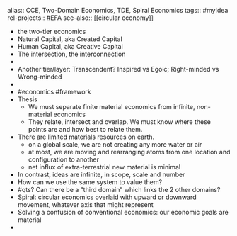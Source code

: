 alias:: CCE, Two-Domain Economics, TDE, Spiral Economics
tags:: #myIdea
rel-projects:: #EFA
see-also:: [[circular economy]]

- the  two-tier economics
- Natural Capital, aka Created Capital
- Human Capital, aka Creative Capital
- The intersection, the interconnection
-
- Another tier/layer: Transcendent? Inspired vs Egoic; Right-minded vs Wrong-minded
-
- #economics #framework
- Thesis
	- We must separate finite material economics from infinite, non-material economics
	- They relate, intersect and overlap. We must know where these points are and how best to relate them.
- There are limited materials resources on earth.
	- on a global scale, we are not creating any more water or air
	- at most, we are moving and rearranging atoms from one location and configuration to another
	- net influx of extra-terrestrial new material is minimal
- In contrast, ideas are infinite, in scope, scale and number
- How can we use the same system to value them?
- #qts? Can there be a "third domain" which links the 2 other domains?
- Spiral: circular economics overlaid with upward or downward movement, whatever axis that might represent
- Solving a confusion of conventional economics: our economic goals are material
-
